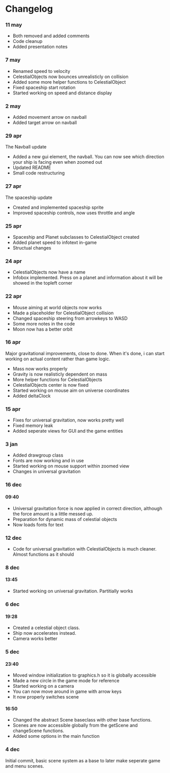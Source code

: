 Changelog
=========

### 11 may

- Both removed and added comments
- Code cleanup
- Added presentation notes

### 7 may

- Renamed speed to velocity
- CelestialObjects now bounces unrealisticly on collision
- Added some more helper functions to CelestialObject
- Fixed spaceship start rotation
- Started working on speed and distance display

### 2 may

- Added movement arrow on navball
- Added target arrow on navball

### 29 apr

The Navball update
- Added a new gui element, the navball. You can now see which direction your ship is facing even when zoomed out
- Updated README
- Small code restructuring

### 27 apr

The spaceship update
- Created and implemented spaceship sprite
- Improved spaceship controls, now uses throttle and angle

### 25 apr

- Spaceship and Planet subclasses to CelestialObject created
- Added planet speed to infotext in-game
- Structual changes

### 24 apr

- CelestialObjects now have a name
- Infobox implemented. Press on a planet and information about it will be showed in the topleft corner

### 22 apr

- Mouse aiming at world objects now works
- Made a placeholder for CelestialObject collision
- Changed spaceship steering from arrowkeys to WASD
- Some more notes in the code
- Moon now has a better orbit

### 16 apr

Major gravitational improvements, close to done. When it's done, i can start working on actual content rather than game logic.

- Mass now works properly
- Gravity is now realisticly dependent on mass
- More helper functions for CelestialObjects
- CelestialObjects center is now fixed
- Started working on mouse aim on universe coordinates
- Added deltaClock

### 15 apr

- Fixes for universal gravitation, now works pretty well
- Fixed memory leak
- Added seperate views for GUI and the game entities

### 3 jan

- Added drawgroup class
- Fonts are now working and in use
- Started working on mouse support within zoomed view
- Changes in universal gravitation

### 16 dec

#### 09:40
- Universal gravitation force is now applied in correct direction, although the force amount is a little messed up.
- Preparation for dynamic mass of celestial objects
- Now loads fonts for text


### 12 dec
- Code for universal gravitation with CelestialObjects is much cleaner. Almost functions as it should

### 8 dec

#### 13:45
- Started working on universal gravitation. Partitially works


### 6 dec

#### 19:28
- Created a celestial object class.
- Ship now accelerates instead.
- Camera works better

### 5 dec

#### 23:40
- Moved window initialization to graphics.h so it is globally accessible
- Made a new circle in the game mode for reference
- Started working on a camera
- You can now move around in game with arrow keys
- It now properly switches scene

#### 16:50
- Changed the abstract Scene baseclass with other base functions.
- Scenes are now accessible globally from the getScene and changeScene functions.
- Added some options in the main function

### 4 dec
Initial commit, basic scene system as a base to later make seperate game and menu scenes.
